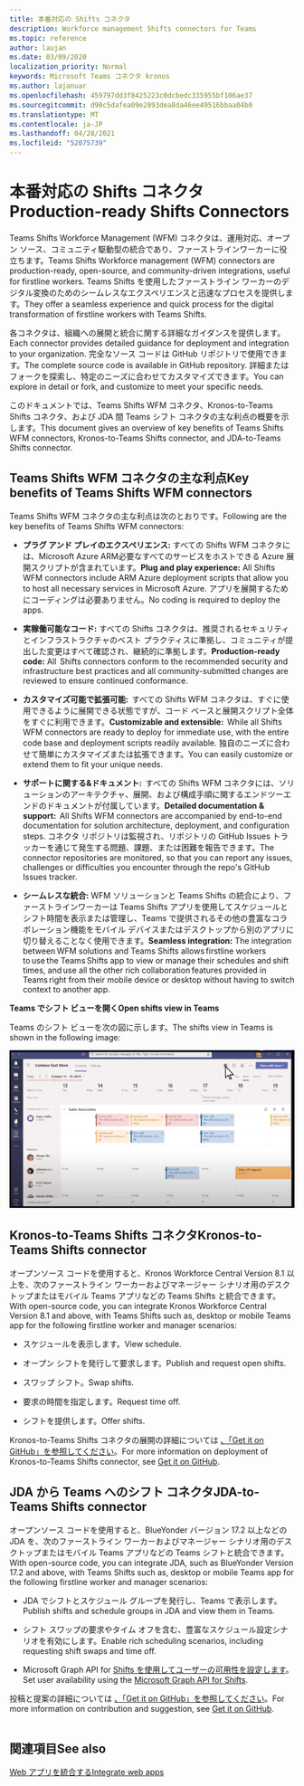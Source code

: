 ```yaml
---
title: 本番対応の Shifts コネクタ
description: Workforce management Shifts connectors for Teams
ms.topic: reference
author: laujan
ms.date: 03/09/2020
localization_priority: Normal
keywords: Microsoft Teams コネクタ kronos
ms.author: lajanuar
ms.openlocfilehash: 459797dd3f8425223c0dcbedc335955bf106ae37
ms.sourcegitcommit: d90c5dafea09e2893dea8da46ee49516bbaa04b0
ms.translationtype: MT
ms.contentlocale: ja-JP
ms.lasthandoff: 04/28/2021
ms.locfileid: "52075739"
---
```

# <a name="production-ready-shifts-connectors"></a><span data-ttu-id="0fb9a-104">本番対応の Shifts コネクタ</span><span class="sxs-lookup"><span data-stu-id="0fb9a-104">Production-ready Shifts Connectors</span></span>  

<span data-ttu-id="0fb9a-105">Teams Shifts Workforce Management (WFM) コネクタは、運用対応、オープン ソース、コミュニティ駆動型の統合であり、ファーストラインワーカーに役立ちます。</span><span class="sxs-lookup"><span data-stu-id="0fb9a-105">Teams Shifts Workforce management (WFM) connectors are production-ready, open-source, and community-driven integrations, useful for firstline workers.</span></span> <span data-ttu-id="0fb9a-106">Teams Shifts を使用したファーストライン ワーカーのデジタル変換のためのシームレスなエクスペリエンスと迅速なプロセスを提供します。</span><span class="sxs-lookup"><span data-stu-id="0fb9a-106">They offer a seamless experience and quick process for the digital transformation of firstline workers with Teams Shifts.</span></span> 

<span data-ttu-id="0fb9a-107">各コネクタは、組織への展開と統合に関する詳細なガイダンスを提供します。</span><span class="sxs-lookup"><span data-stu-id="0fb9a-107">Each connector provides detailed guidance for deployment and integration to your organization.</span></span> <span data-ttu-id="0fb9a-108">完全なソース コードは GitHub リポジトリで使用できます。</span><span class="sxs-lookup"><span data-stu-id="0fb9a-108">The complete source code is available in GitHub repository.</span></span> <span data-ttu-id="0fb9a-109">詳細またはフォークを探索し、特定のニーズに合わせてカスタマイズできます。</span><span class="sxs-lookup"><span data-stu-id="0fb9a-109">You can explore in detail or fork, and customize to meet your specific needs.</span></span>   

<span data-ttu-id="0fb9a-110">このドキュメントでは、Teams Shifts WFM コネクタ、Kronos-to-Teams Shifts コネクタ、および JDA 間 Teams シフト コネクタの主な利点の概要を示します。</span><span class="sxs-lookup"><span data-stu-id="0fb9a-110">This document gives an overview of key benefits of Teams Shifts WFM connectors, Kronos-to-Teams Shifts connector, and JDA-to-Teams Shifts connector.</span></span>

## <a name="key-benefits-of-teams-shifts-wfm-connectors"></a><span data-ttu-id="0fb9a-111">Teams Shifts WFM コネクタの主な利点</span><span class="sxs-lookup"><span data-stu-id="0fb9a-111">Key benefits of Teams Shifts WFM connectors</span></span>

<span data-ttu-id="0fb9a-112">Teams Shifts WFM コネクタの主な利点は次のとおりです。</span><span class="sxs-lookup"><span data-stu-id="0fb9a-112">Following are the key benefits of Teams Shifts WFM connectors:</span></span>

* <span data-ttu-id="0fb9a-113">**プラグ アンド プレイのエクスペリエンス:** すべての Shifts WFM コネクタには、Microsoft Azure ARM必要なすべてのサービスをホストできる Azure 展開スクリプトが含まれています。</span><span class="sxs-lookup"><span data-stu-id="0fb9a-113">**Plug and play experience:** All Shifts WFM connectors include ARM Azure deployment scripts that allow you to host all necessary services in Microsoft Azure.</span></span> <span data-ttu-id="0fb9a-114">アプリを展開するためにコーディングは必要ありません。</span><span class="sxs-lookup"><span data-stu-id="0fb9a-114">No coding is required to deploy the apps.</span></span>

* <span data-ttu-id="0fb9a-115">**実稼働可能なコード:** すべての Shifts コネクタは、推奨されるセキュリティとインフラストラクチャのベスト プラクティスに準拠し、コミュニティが提出した変更はすべて確認され、継続的に準拠します。</span><span class="sxs-lookup"><span data-stu-id="0fb9a-115">**Production-ready code:** All  Shifts connectors conform to the recommended security and infrastructure best practices and all community-submitted changes are reviewed to ensure continued conformance.</span></span>

* <span data-ttu-id="0fb9a-116">**カスタマイズ可能で拡張可能:**  すべての Shifts WFM コネクタは、すぐに使用できるように展開できる状態ですが、コード ベースと展開スクリプト全体をすぐに利用できます。</span><span class="sxs-lookup"><span data-stu-id="0fb9a-116">**Customizable and extensible:**  While all Shifts WFM connectors are ready to deploy for immediate use, with the entire code base and deployment scripts readily available.</span></span> <span data-ttu-id="0fb9a-117">独自のニーズに合わせて簡単にカスタマイズまたは拡張できます。</span><span class="sxs-lookup"><span data-stu-id="0fb9a-117">You can easily customize or extend them to fit your unique needs.</span></span>

* <span data-ttu-id="0fb9a-118">**サポートに関する&ドキュメント:**  すべての Shifts WFM コネクタには、ソリューションのアーキテクチャ、展開、および構成手順に関するエンドツーエンドのドキュメントが付属しています。</span><span class="sxs-lookup"><span data-stu-id="0fb9a-118">**Detailed documentation & support:**  All Shifts WFM connectors are accompanied by end-to-end documentation for solution architecture, deployment, and configuration steps.</span></span> <span data-ttu-id="0fb9a-119">コネクタ リポジトリは監視され、リポジトリの GitHub Issues トラッカーを通じて発生する問題、課題、または困難を報告できます。</span><span class="sxs-lookup"><span data-stu-id="0fb9a-119">The connector repositories are monitored, so that you can report any issues, challenges or difficulties you encounter through the repo's GitHub Issues tracker.</span></span>

* <span data-ttu-id="0fb9a-120">**シームレスな統合:** WFM ソリューションと Teams Shifts の統合により、ファーストラインワーカーは Teams Shifts アプリを使用してスケジュールとシフト時間を表示または管理し、Teams で提供されるその他の豊富なコラボレーション機能をモバイル デバイスまたはデスクトップから別のアプリに切り替えることなく使用できます。</span><span class="sxs-lookup"><span data-stu-id="0fb9a-120">**Seamless integration:** The integration between WFM solutions and Teams Shifts allows firstline workers to use the Teams Shifts app to view or manage their schedules and shift times, and use all the other rich collaboration features provided in Teams right from their mobile device or desktop without having to switch context to another app.</span></span>  

<span data-ttu-id="0fb9a-121">**Teams でシフト ビューを開く**</span><span class="sxs-lookup"><span data-stu-id="0fb9a-121">**Open shifts view in Teams**</span></span> 

<span data-ttu-id="0fb9a-122">Teams のシフト ビューを次の図に示します。</span><span class="sxs-lookup"><span data-stu-id="0fb9a-122">The shifts view in Teams is shown in the following image:</span></span> 

![Teams でシフトを開く](../assets/images/teams-open-shifts-view.png)

## <a name="kronos-to-teams-shifts-connector"></a><span data-ttu-id="0fb9a-124">Kronos-to-Teams Shifts コネクタ</span><span class="sxs-lookup"><span data-stu-id="0fb9a-124">Kronos-to-Teams Shifts connector</span></span>

<span data-ttu-id="0fb9a-125">オープンソース コードを使用すると、Kronos Workforce Central Version 8.1 以上を、次のファーストライン ワーカーおよびマネージャー シナリオ用のデスクトップまたはモバイル Teams アプリなどの Teams Shifts と統合できます。</span><span class="sxs-lookup"><span data-stu-id="0fb9a-125">With open-source code, you can integrate Kronos Workforce Central Version 8.1 and above, with Teams Shifts such as, desktop or mobile Teams app for the following firstline worker and manager scenarios:</span></span>

* <span data-ttu-id="0fb9a-126">スケジュールを表示します。</span><span class="sxs-lookup"><span data-stu-id="0fb9a-126">View schedule.</span></span>

* <span data-ttu-id="0fb9a-127">オープン シフトを発行して要求します。</span><span class="sxs-lookup"><span data-stu-id="0fb9a-127">Publish and request open shifts.</span></span>

* <span data-ttu-id="0fb9a-128">スワップ シフト。</span><span class="sxs-lookup"><span data-stu-id="0fb9a-128">Swap shifts.</span></span>

* <span data-ttu-id="0fb9a-129">要求の時間を指定します。</span><span class="sxs-lookup"><span data-stu-id="0fb9a-129">Request time off.</span></span>

* <span data-ttu-id="0fb9a-130">シフトを提供します。</span><span class="sxs-lookup"><span data-stu-id="0fb9a-130">Offer shifts.</span></span>

<span data-ttu-id="0fb9a-131">Kronos-to-Teams Shifts コネクタの展開の詳細については [、「Get it on GitHub」を参照してください](https://aka.ms/KronosShiftsConnector)。</span><span class="sxs-lookup"><span data-stu-id="0fb9a-131">For more information on deployment of Kronos-to-Teams Shifts connector, see [Get it on GitHub](https://aka.ms/KronosShiftsConnector).</span></span>

## <a name="jda-to-teams-shifts-connector"></a><span data-ttu-id="0fb9a-132">JDA から Teams へのシフト コネクタ</span><span class="sxs-lookup"><span data-stu-id="0fb9a-132">JDA-to-Teams Shifts connector</span></span>

<span data-ttu-id="0fb9a-133">オープンソース コードを使用すると、BlueYonder バージョン 17.2 以上などの JDA を、次のファーストライン ワーカーおよびマネージャー シナリオ用のデスクトップまたはモバイル Teams アプリなどの Teams シフトと統合できます。</span><span class="sxs-lookup"><span data-stu-id="0fb9a-133">With open-source code, you can integrate JDA, such as BlueYonder Version 17.2 and above, with Teams Shifts  such as, desktop or mobile Teams app for the following firstline worker and manager scenarios:</span></span>

* <span data-ttu-id="0fb9a-134">JDA でシフトとスケジュール グループを発行し、Teams で表示します。</span><span class="sxs-lookup"><span data-stu-id="0fb9a-134">Publish shifts and schedule groups in JDA and view them in Teams.</span></span>

* <span data-ttu-id="0fb9a-135">シフト スワップの要求やタイム オフを含む、豊富なスケジュール設定シナリオを有効にします。</span><span class="sxs-lookup"><span data-stu-id="0fb9a-135">Enable rich scheduling scenarios, including requesting shift swaps and time off.</span></span>

* <span data-ttu-id="0fb9a-136">Microsoft Graph API for [Shifts を使用してユーザーの可用性を設定します](/graph/api/resources/shift?view=graph-rest-beta&preserve-view=true)。</span><span class="sxs-lookup"><span data-stu-id="0fb9a-136">Set user availability using the [Microsoft Graph API for Shifts](/graph/api/resources/shift?view=graph-rest-beta&preserve-view=true).</span></span>

<span data-ttu-id="0fb9a-137">投稿と提案の詳細については [、「Get it on GitHub」を参照してください](https://aka.ms/JDAShiftsConnector)。</span><span class="sxs-lookup"><span data-stu-id="0fb9a-137">For more information on contribution and suggestion, see [Get it on GitHub](https://aka.ms/JDAShiftsConnector).</span></span></br></br>

## <a name="see-also"></a><span data-ttu-id="0fb9a-138">関連項目</span><span class="sxs-lookup"><span data-stu-id="0fb9a-138">See also</span></span>

[<span data-ttu-id="0fb9a-139">Web アプリを統合する</span><span class="sxs-lookup"><span data-stu-id="0fb9a-139">Integrate web apps</span></span>](~/samples/integrate-web-apps-overview.md)
